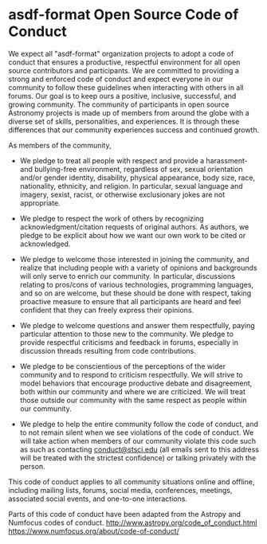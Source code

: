 # asdf-format Open Source Code of Conduct

We expect all "asdf-format" organization projects to adopt a code of conduct
that ensures a productive, respectful environment for all open source
contributors and participants. We are committed to providing a strong and
enforced code of conduct and expect everyone in our community to follow these
guidelines when interacting with others in all forums. Our goal is to keep ours
a positive, inclusive, successful, and growing community. The community of
participants in open source Astronomy projects is made up of members from around
the globe with a diverse set of skills, personalities, and experiences. It is
through these differences that our community experiences success and continued
growth.


As members of the community,

- We pledge to treat all people with respect and provide a harassment- and
  bullying-free environment, regardless of sex, sexual orientation and/or gender
  identity, disability, physical appearance, body size, race, nationality,
  ethnicity, and religion. In particular, sexual language and imagery, sexist,
  racist, or otherwise exclusionary jokes are not appropriate.

- We pledge to respect the work of others by recognizing acknowledgment/citation
  requests of original authors. As authors, we pledge to be explicit about how
  we want our own work to be cited or acknowledged.

- We pledge to welcome those interested in joining the community, and realize
  that including people with a variety of opinions and backgrounds will only
  serve to enrich our community. In particular, discussions relating to
  pros/cons of various technologies, programming languages, and so on are
  welcome, but these should be done with respect, taking proactive measure to
  ensure that all participants are heard and feel confident that they can freely
  express their opinions.

- We pledge to welcome questions and answer them respectfully, paying particular
  attention to those new to the community. We pledge to provide respectful
  criticisms and feedback in forums, especially in discussion threads resulting
  from code contributions.

- We pledge to be conscientious of the perceptions of the wider community and to
  respond to criticism respectfully. We will strive to model behaviors that
  encourage productive debate and disagreement, both within our community and
  where we are criticized. We will treat those outside our community with the
  same respect as people within our community.

- We pledge to help the entire community follow the code of conduct, and to not
  remain silent when we see violations of the code of conduct. We will take
  action when members of our community violate this code such as such as
  contacting conduct@stsci.edu (all emails sent to this address will be treated
  with the strictest confidence) or talking privately with the person.

This code of conduct applies to all community situations online and offline,
including mailing lists, forums, social media, conferences, meetings, associated
social events, and one-to-one interactions.

Parts of this code of conduct have been adapted from the Astropy and Numfocus
codes of conduct.
http://www.astropy.org/code_of_conduct.html
https://www.numfocus.org/about/code-of-conduct/
